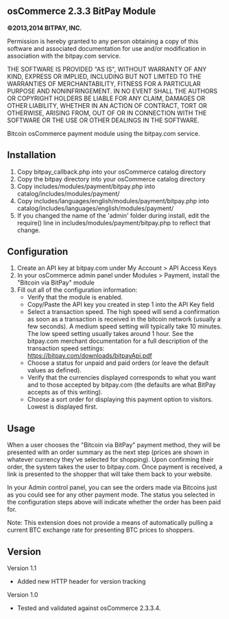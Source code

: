 osCommerce 2.3.3 BitPay Module
------------------------------

<strong>©2013,2014 BITPAY, INC.</strong>

Permission is hereby granted to any person obtaining a copy of this software
and associated documentation for use and/or modification in association with
the bitpay.com service.

THE SOFTWARE IS PROVIDED "AS IS", WITHOUT WARRANTY OF ANY KIND, EXPRESS OR
IMPLIED, INCLUDING BUT NOT LIMITED TO THE WARRANTIES OF MERCHANTABILITY,
FITNESS FOR A PARTICULAR PURPOSE AND NONINFRINGEMENT. IN NO EVENT SHALL THE
AUTHORS OR COPYRIGHT HOLDERS BE LIABLE FOR ANY CLAIM, DAMAGES OR OTHER
LIABILITY, WHETHER IN AN ACTION OF CONTRACT, TORT OR OTHERWISE, ARISING FROM,
OUT OF OR IN CONNECTION WITH THE SOFTWARE OR THE USE OR OTHER DEALINGS IN
THE SOFTWARE.

Bitcoin osCommerce payment module using the bitpay.com service.

Installation
------------
1. Copy bitpay_callback.php into your osCommerce catalog directory
2. Copy the bitpay directory into your osCommerce catalog directory
3. Copy includes/modules/payment/bitpay.php into catalog/includes/modules/payment/
4. Copy includes/languages/english/modules/payment/bitpay.php into catalog/includes/languages/english/modules/payment/
5. If you changed the name of the 'admin' folder during install, edit the require() line in includes/modules/payment/bitpay.php to reflect that change.

Configuration
-------------
1. Create an API key at bitpay.com under My Account > API Access Keys
2. In your osCommerce admin panel under Modules > Payment, install the "Bitcoin via BitPay" module
3. Fill out all of the configuration information:
	- Verify that the module is enabled.
	- Copy/Paste the API key you created in step 1 into the API Key field
	- Select a transaction speed.  The high speed will send a confirmation as soon as a transaction is received in the bitcoin network (usually a few seconds).  A medium speed setting will typically take 10 minutes.  The low speed setting usually takes around 1 hour.  See the bitpay.com merchant documentation for a full description of the transaction speed settings: https://bitpay.com/downloads/bitpayApi.pdf
	- Choose a status for unpaid and paid orders (or leave the default values as defined).
	- Verify that the currencies displayed corresponds to what you want and to those accepted by bitpay.com (the defaults are what BitPay accepts as of this writing).
	- Choose a sort order for displaying this payment option to visitors.  Lowest is displayed first.

Usage
-----
When a user chooses the "Bitcoin via BitPay" payment method, they will be presented with an order summary as the next step (prices are shown in whatever currency they've selected for shopping).  Upon confirming their order, the system takes the user to bitpay.com.  Once payment is received, a link is presented to the shopper that will take them back to your website.

In your Admin control panel, you can see the orders made via Bitcoins just as you could see for any other payment mode.  The status you selected in the configuration steps above will indicate whether the order has been paid for.  

Note: This extension does not provide a means of automatically pulling a current BTC exchange rate for presenting BTC prices to shoppers.

Version
-------
Version 1.1
- Added new HTTP header for version tracking

Version 1.0
- Tested and validated against osCommerce 2.3.3.4.
